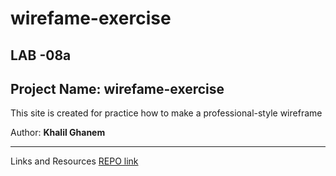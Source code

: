 # wirefame-exercise
## LAB -08a
## Project Name: wirefame-exercise
This site is created for practice how to make a professional-style wireframe 

Author: **Khalil Ghanem**

*** 
Links and Resources
[REPO link](https://github.com/KhalilGhanem/wirefame-exercise)


